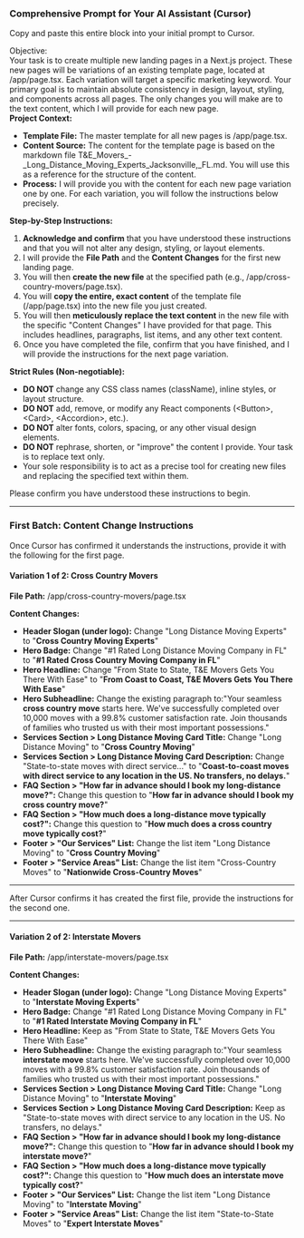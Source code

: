 ### **Comprehensive Prompt for Your AI Assistant (Cursor)**

Copy and paste this entire block into your initial prompt to Cursor.

Objective:  
Your task is to create multiple new landing pages in a Next.js project. These new pages will be variations of an existing template page, located at /app/page.tsx. Each variation will target a specific marketing keyword. Your primary goal is to maintain absolute consistency in design, layout, styling, and components across all pages. The only changes you will make are to the text content, which I will provide for each new page.  
**Project Context:**

* **Template File:** The master template for all new pages is /app/page.tsx.  
* **Content Source:** The content for the template page is based on the markdown file T\&E\_Movers\_-\_Long\_Distance\_Moving\_Experts\_Jacksonville,\_FL.md. You will use this as a reference for the structure of the content.  
* **Process:** I will provide you with the content for each new page variation one by one. For each variation, you will follow the instructions below precisely.

**Step-by-Step Instructions:**

1. **Acknowledge and confirm** that you have understood these instructions and that you will not alter any design, styling, or layout elements.  
2. I will provide the **File Path** and the **Content Changes** for the first new landing page.  
3. You will then **create the new file** at the specified path (e.g., /app/cross-country-movers/page.tsx).  
4. You will **copy the entire, exact content** of the template file (/app/page.tsx) into the new file you just created.  
5. You will then **meticulously replace the text content** in the new file with the specific "Content Changes" I have provided for that page. This includes headlines, paragraphs, list items, and any other text content.  
6. Once you have completed the file, confirm that you have finished, and I will provide the instructions for the next page variation.

**Strict Rules (Non-negotiable):**

* **DO NOT** change any CSS class names (className), inline styles, or layout structure.  
* **DO NOT** add, remove, or modify any React components (\<Button\>, \<Card\>, \<Accordion\>, etc.).  
* **DO NOT** alter fonts, colors, spacing, or any other visual design elements.  
* **DO NOT** rephrase, shorten, or "improve" the content I provide. Your task is to replace text only.  
* Your sole responsibility is to act as a precise tool for creating new files and replacing the specified text within them.

Please confirm you have understood these instructions to begin.

---

### **First Batch: Content Change Instructions**

Once Cursor has confirmed it understands the instructions, provide it with the following for the first page.

#### **Variation 1 of 2: Cross Country Movers**

**File Path:** /app/cross-country-movers/page.tsx

**Content Changes:**

* **Header Slogan (under logo):** Change "Long Distance Moving Experts" to "**Cross Country Moving Experts**"  
* **Hero Badge:** Change "\#1 Rated Long Distance Moving Company in FL" to "**\#1 Rated Cross Country Moving Company in FL**"  
* **Hero Headline:** Change "From State to State, T\&E Movers Gets You There With Ease" to "**From Coast to Coast, T\&E Movers Gets You There With Ease**"  
* **Hero Subheadline:** Change the existing paragraph to:"Your seamless **cross country move** starts here. We've successfully completed over 10,000 moves with a 99.8% customer satisfaction rate. Join thousands of families who trusted us with their most important possessions."  
* **Services Section \> Long Distance Moving Card Title:** Change "Long Distance Moving" to "**Cross Country Moving**"  
* **Services Section \> Long Distance Moving Card Description:** Change "State-to-state moves with direct service..." to "**Coast-to-coast moves with direct service to any location in the US. No transfers, no delays.**"  
* **FAQ Section \> "How far in advance should I book my long-distance move?":** Change this question to "**How far in advance should I book my cross country move?**"  
* **FAQ Section \> "How much does a long-distance move typically cost?":** Change this question to "**How much does a cross country move typically cost?**"  
* **Footer \> "Our Services" List:** Change the list item "Long Distance Moving" to "**Cross Country Moving**"  
* **Footer \> "Service Areas" List:** Change the list item "Cross-Country Moves" to "**Nationwide Cross-Country Moves**"

---

After Cursor confirms it has created the first file, provide the instructions for the second one.

---

#### **Variation 2 of 2: Interstate Movers**

**File Path:** /app/interstate-movers/page.tsx

**Content Changes:**

* **Header Slogan (under logo):** Change "Long Distance Moving Experts" to "**Interstate Moving Experts**"  
* **Hero Badge:** Change "\#1 Rated Long Distance Moving Company in FL" to "**\#1 Rated Interstate Moving Company in FL**"  
* **Hero Headline:** Keep as "From State to State, T\&E Movers Gets You There With Ease"  
* **Hero Subheadline:** Change the existing paragraph to:"Your seamless **interstate move** starts here. We've successfully completed over 10,000 moves with a 99.8% customer satisfaction rate. Join thousands of families who trusted us with their most important possessions."  
* **Services Section \> Long Distance Moving Card Title:** Change "Long Distance Moving" to "**Interstate Moving**"  
* **Services Section \> Long Distance Moving Card Description:** Keep as "State-to-state moves with direct service to any location in the US. No transfers, no delays."  
* **FAQ Section \> "How far in advance should I book my long-distance move?":** Change this question to "**How far in advance should I book my interstate move?**"  
* **FAQ Section \> "How much does a long-distance move typically cost?":** Change this question to "**How much does an interstate move typically cost?**"  
* **Footer \> "Our Services" List:** Change the list item "Long Distance Moving" to "**Interstate Moving**"  
* **Footer \> "Service Areas" List:** Change the list item "State-to-State Moves" to "**Expert Interstate Moves**"
